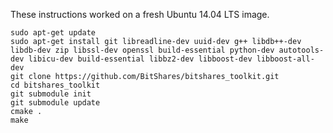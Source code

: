 These instructions worked on a fresh Ubuntu 14.04 LTS image.

    sudo apt-get update
    sudo apt-get install git libreadline-dev uuid-dev g++ libdb++-dev libdb-dev zip libssl-dev openssl build-essential python-dev autotools-dev libicu-dev build-essential libbz2-dev libboost-dev libboost-all-dev
    git clone https://github.com/BitShares/bitshares_toolkit.git
    cd bitshares_toolkit
    git submodule init
    git submodule update
    cmake .
    make
